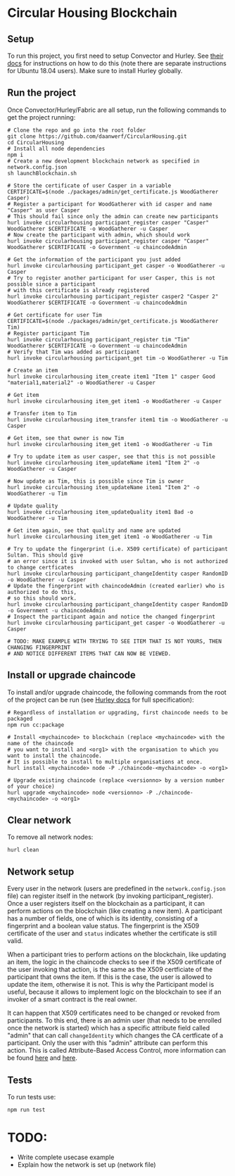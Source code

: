 # Circular Housing Blockchain

## Setup
To run this project, you first need to setup Convector and Hurley. See <a href="https://docs.covalentx.com/article/71-getting-started" target="_blank">their docs</a> for instructions on how to do this (note there are separate instructions for Ubuntu 18.04 users). Make sure to install Hurley globally. 

## Run the project
Once Convector/Hurley/Fabric are all setup, run the following commands to get the project running:
```
# Clone the repo and go into the root folder
git clone https://github.com/daanwerf/CircularHousing.git
cd CircularHousing
# Install all node dependencies
npm i
# Create a new development blockchain network as specified in network.config.json
sh launchBlockchain.sh

# Store the certificate of user Casper in a variable
CERTIFICATE=$(node ./packages/admin/get_certificate.js WoodGatherer Casper)
# Register a participant for WoodGatherer with id casper and name "Casper" as user Casper 
# This should fail since only the admin can create new participants
hurl invoke circularhousing participant_register casper "Casper" WoodGatherer $CERTIFICATE -o WoodGatherer -u Casper
# Now create the participant with admin, which should work
hurl invoke circularhousing participant_register casper "Casper" WoodGatherer $CERTIFICATE -o Government -u chaincodeAdmin

# Get the information of the participant you just added
hurl invoke circularhousing participant_get casper -o WoodGatherer -u Casper
# Try to register another participant for user Casper, this is not possible since a participant 
# with this certificate is already registered
hurl invoke circularhousing participant_register casper2 "Casper 2" WoodGatherer $CERTIFICATE -o Government -u chaincodeAdmin

# Get certificate for user Tim
CERTIFICATE=$(node ./packages/admin/get_certificate.js WoodGatherer Tim)
# Register participant Tim
hurl invoke circularhousing participant_register tim "Tim" WoodGatherer $CERTIFICATE -o Government -u chaincodeAdmin
# Verify that Tim was added as participant
hurl invoke circularhousing participant_get tim -o WoodGatherer -u Tim

# Create an item
hurl invoke circularhousing item_create item1 "Item 1" casper Good "material1,material2" -o WoodGatherer -u Casper

# Get item
hurl invoke circularhousing item_get item1 -o WoodGatherer -u Casper

# Transfer item to Tim
hurl invoke circularhousing item_transfer item1 tim -o WoodGatherer -u Casper

# Get item, see that owner is now Tim
hurl invoke circularhousing item_get item1 -o WoodGatherer -u Tim

# Try to update item as user casper, see that this is not possible
hurl invoke circularhousing item_updateName item1 "Item 2" -o WoodGatherer -u Casper

# Now update as Tim, this is possible since Tim is owner
hurl invoke circularhousing item_updateName item1 "Item 2" -o WoodGatherer -u Tim

# Update quality
hurl invoke circularhousing item_updateQuality item1 Bad -o WoodGatherer -u Tim

# Get item again, see that quality and name are updated
hurl invoke circularhousing item_get item1 -o WoodGatherer -u Tim

# Try to update the fingerprint (i.e. X509 certificate) of participant Sultan. This should give 
# an error since it is invoked with user Sultan, who is not authorized to change certficates
hurl invoke circularhousing participant_changeIdentity casper RandomID -o WoodGatherer -u Casper
# Update the fingerprint with chaincodeAdmin (created earlier) who is authorized to do this, 
# so this should work.
hurl invoke circularhousing participant_changeIdentity casper RandomID -o Government -u chaincodeAdmin
# Inspect the participant again and notice the changed fingerprint
hurl invoke circularhousing participant_get casper -o WoodGatherer -u Casper

# TODO: MAKE EXAMPLE WITH TRYING TO SEE ITEM THAT IS NOT YOURS, THEN CHANGING FINGERPRINT 
# AND NOTICE DIFFERENT ITEMS THAT CAN NOW BE VIEWED.
```

## Install or upgrade chaincode
To install and/or upgrade chaincode, the following commands from the root of the project can be run (see <a href="https://www.npmjs.com/package/@worldsibu/hurley" target="_blank">Hurley docs</a> for full specification):
```
# Regardless of installation or upgrading, first chaincode needs to be packaged
npm run cc:package

# Install <mychaincode> to blockchain (replace <mychaincode> with the name of the chaincode 
# you want to install and <org1> with the organisation to which you want to install the chaincode. 
# It is possible to install to multiple organisations at once.
hurl install <mychaincode> node -P ./chaincode-<mychaincode> -o <org1>

# Upgrade existing chaincode (replace <versionno> by a version number of your choice)
hurl upgrade <mychaincode> node <versionno> -P ./chaincode-<mychaincode> -o <org1>
```

## Clear network
To remove all network nodes:
```
hurl clean
```

## Network setup
Every user in the network (users are predefined in the `network.config.json` file) can register itself in the network (by invoking participant_register). Once a user registers itself on the blockchain as a participant, it can perform actions on the blockchain (like creating a new item). A participant has a number of fields, one of which is its identity, consisting of a fingerprint and a boolean value status. The fingerprint is the X509 certificate of the user and `status` indicates whether the certificate is still valid. 

When a participant tries to perform actions on the blockchain, like updating an item, the logic in the chaincode checks to see if the X509 certificate of the user invoking that action, is the same as the X509 certficiate of the participant that owns the item. If this is the case, the user is allowed to update the item, otherwise it is not. This is why the Participant model is useful, because it allows to implement logic on the blockchain to see if an invoker of a smart contract is the real owner. 

It can happen that X509 certificates need to be changed or revoked from participants. To this end, there is an admin user (that needs to be enrolled once the network is started) which has a specific attribute field called "admin" that can call `changeIdentity` which changes the CA certficate of a participant. Only the user with this "admin" attribute can perform this action. This is called Attribute-Based Access Control, more information can be found <a href="https://hyperledger-fabric-ca.readthedocs.io/en/release-1.4/users-guide.html#attribute-based-access-control" target="_blank">here</a> and <a href="https://github.com/worldsibu/convector-identity-patterns" target="_blank">here</a>.

## Tests
To run tests use:
```
npm run test
```

# TODO:
* Write complete usecase example
* Explain how the network is set up (network file)
